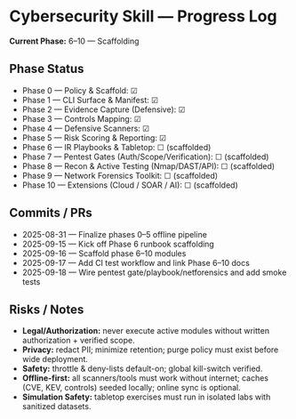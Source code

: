 # Cybersecurity Skill — Progress Log

**Current Phase:** 6–10 — Scaffolding

## Phase Status
- Phase 0 — Policy & Scaffold: ☑
- Phase 1 — CLI Surface & Manifest: ☑
- Phase 2 — Evidence Capture (Defensive): ☑
- Phase 3 — Controls Mapping: ☑
- Phase 4 — Defensive Scanners: ☑
- Phase 5 — Risk Scoring & Reporting: ☑
- Phase 6 — IR Playbooks & Tabletop: ☐ (scaffolded)
- Phase 7 — Pentest Gates (Auth/Scope/Verification): ☐ (scaffolded)
- Phase 8 — Recon & Active Testing (Nmap/DAST/API): ☐ (scaffolded)
- Phase 9 — Network Forensics Toolkit: ☐ (scaffolded)
- Phase 10 — Extensions (Cloud / SOAR / AI): ☐ (scaffolded)

## Commits / PRs
- 2025-08-31 — Finalize phases 0–5 offline pipeline
- 2025-09-15 — Kick off Phase 6 runbook scaffolding
- 2025-09-16 — Scaffold phase 6–10 modules
- 2025-09-17 — Add CI test workflow and link Phase 6–10 docs
- 2025-09-18 — Wire pentest gate/playbook/netforensics and add smoke tests

## Risks / Notes
- **Legal/Authorization:** never execute active modules without written authorization + verified scope.
- **Privacy:** redact PII; minimize retention; purge policy must exist before wide deployment.
- **Safety:** throttle & deny-lists default-on; global kill-switch verified.
- **Offline-first:** all scanners/tools must work without internet; caches (CVE, KEV, controls) seeded locally; online sync is optional.
- **Simulation Safety:** tabletop exercises must run in isolated labs with sanitized datasets.
